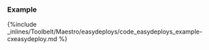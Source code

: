 <!-- usedin: [ _maestro/Toolbelt/easydeploys.md] -->


### Example



{%include _inlines/Toolbelt/Maestro/easydeploys/code_easydeploys_example-cxeasydeploy.md %}



